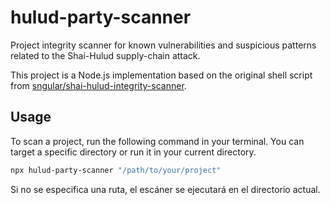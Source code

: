 # hulud-party-scanner

Project integrity scanner for known vulnerabilities and suspicious patterns related to the Shai-Hulud supply-chain attack.

This project is a Node.js implementation based on the original shell script from [sngular/shai-hulud-integrity-scanner](https://github.com/sngular/shai-hulud-integrity-scanner).

## Usage

To scan a project, run the following command in your terminal. You can target a specific directory or run it in your current directory.

```bash
npx hulud-party-scanner "/path/to/your/project"
```

Si no se especifica una ruta, el escáner se ejecutará en el directorio actual.